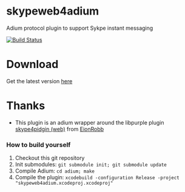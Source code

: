 skypeweb4adium
==============
Adium protocol plugin to support Sykpe instant messaging

[![Build Status](https://travis-ci.org/tripplet/skypeweb4adium.svg?branch=master)](https://travis-ci.org/tripplet/skypeweb4adium)

Download
========
Get the latest version [here](https://github.com/tripplet/skypeweb4adium/releases/)

Thanks
======
* This plugin is an adium wrapper around the libpurple plugin [skype4pidgin (web)](https://github.com/EionRobb/skype4pidgin/tree/master/skypeweb#readme) from [EionRobb](https://github.com/EionRobb)


### How to build yourself
1. Checkout this git repository
2. Init submodules:
   `git submodule init; git submodule update`
3. Compile Adium:
   `cd adium; make`
6. Compile the plugin:
   `xcodebuild -configuration Release -project "skypeweb4adium.xcodeproj.xcodeproj"`
